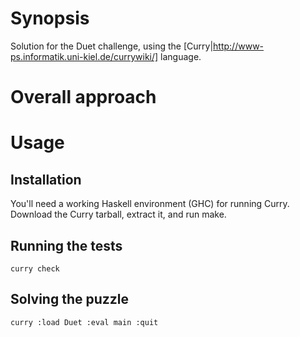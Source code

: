 # Synopsis
Solution for the Duet challenge, using the [Curry|http://www-ps.informatik.uni-kiel.de/currywiki/] language.

# Overall approach

# Usage

## Installation
You'll need a working Haskell environment (GHC) for running Curry.
Download the Curry tarball, extract it, and run make.

## Running the tests
```curry check```

## Solving the puzzle
```curry :load Duet :eval main :quit```

